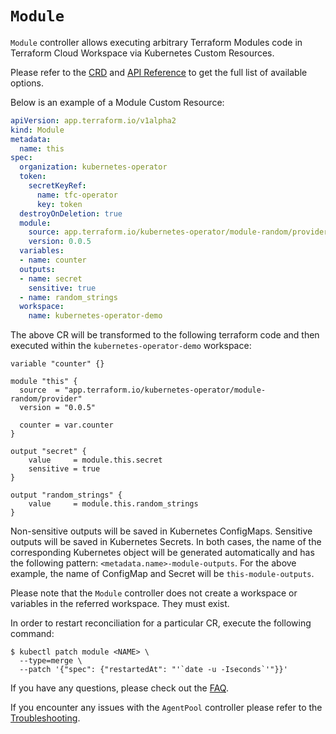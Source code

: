 # `Module`

`Module` controller allows executing arbitrary Terraform Modules code in Terraform Cloud Workspace via Kubernetes Custom Resources.

Please refer to the [CRD](../config/crd/bases/app.terraform.io_modules.yaml) and [API Reference](./api-reference.md#module) to get the full list of available options.

Below is an example of a Module Custom Resource:

```yaml
apiVersion: app.terraform.io/v1alpha2
kind: Module
metadata:
  name: this
spec:
  organization: kubernetes-operator
  token:
    secretKeyRef:
      name: tfc-operator
      key: token
  destroyOnDeletion: true
  module:
    source: app.terraform.io/kubernetes-operator/module-random/provider
    version: 0.0.5
  variables:
  - name: counter
  outputs:
  - name: secret
    sensitive: true
  - name: random_strings
  workspace:
    name: kubernetes-operator-demo
```

The above CR will be transformed to the following terraform code and then executed within the `kubernetes-operator-demo` workspace:

```hcl
variable "counter" {}

module "this" {
  source  = "app.terraform.io/kubernetes-operator/module-random/provider"
  version = "0.0.5"

  counter = var.counter
}

output "secret" {
    value     = module.this.secret
    sensitive = true
}

output "random_strings" {
    value     = module.this.random_strings
}
```

Non-sensitive outputs will be saved in Kubernetes ConfigMaps. Sensitive outputs will be saved in Kubernetes Secrets. In both cases, the name of the corresponding Kubernetes object will be generated automatically and has the following pattern: `<metadata.name>-module-outputs`. For the above example, the name of ConfigMap and Secret will be `this-module-outputs`.

Please note that the `Module` controller does not create a workspace or variables in the referred workspace. They must exist.

In order to restart reconciliation for a particular CR, execute the following command:

```console
$ kubectl patch module <NAME> \
  --type=merge \
  --patch '{"spec": {"restartedAt": "'`date -u -Iseconds`'"}}'
```

If you have any questions, please check out the [FAQ](./faq.md#module-controller).

If you encounter any issues with the `AgentPool` controller please refer to the [Troubleshooting](../README.md#troubleshooting).
